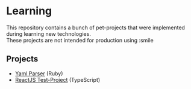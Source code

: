 # Learning
This repository contains a bunch of pet-projects that were implemented during learning new technologies.  
These projects are not intended for production using :smile

## Projects
- [Yaml Parser](yaml-parser-ruby/README.md) (Ruby)
- [ReactJS Test-Project](react-bootcamp-typescript/README.md) (TypeScript)